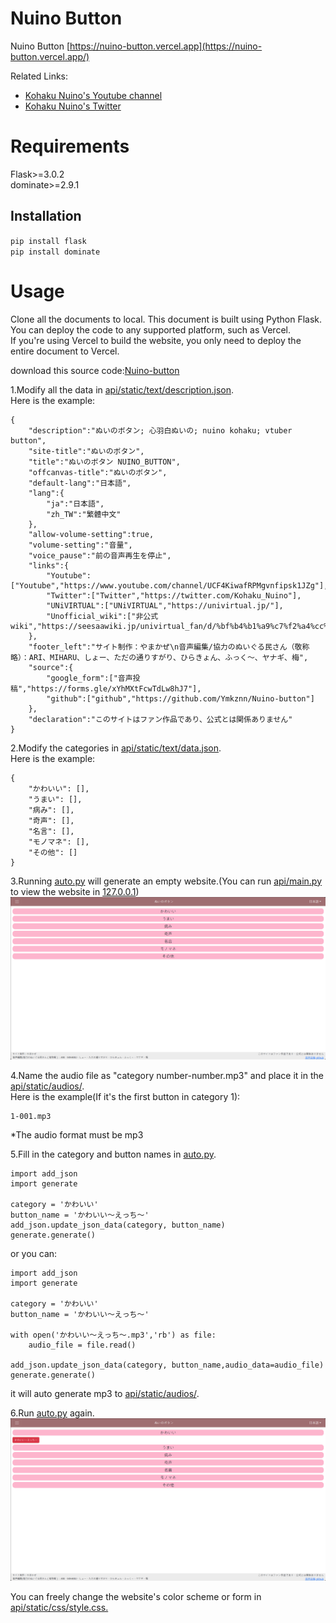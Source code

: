 # Nuino Button

Nuino Button [https://nuino-button.vercel.app](https://nuino-button.vercel.app/)

Related Links:
* [Kohaku Nuino's Youtube channel](https://www.youtube.com/channel/UCF4KiwafRPMgvnfipsk1JZg)
* [Kohaku Nuino's Twitter](https://twitter.com/Kohaku_Nuino)

# Requirements
Flask>=3.0.2  
dominate>=2.9.1

## Installation

`pip install flask`  
`pip install dominate`

# Usage
Clone all the documents to local.
This document is built using Python Flask. You can deploy the code to any supported platform, such as Vercel.  
If you're using Vercel to build the website, you only need to deploy the entire document to Vercel.

download this source code:[Nuino-button](https://github.com/Ymkznn/Nuino-button/archive/refs/heads/main.zip)  

1.Modify all the data in [api/static/text/description.json](https://github.com/Ymkznn/Nuino-button/blob/main/api/static/text/description.json).  
Here is the example:  
```
{
    "description":"ぬいのボタン; 心羽白ぬいの; nuino kohaku; vtuber button",
    "site-title":"ぬいのボタン",
    "title":"ぬいのボタン NUINO_BUTTON",
    "offcanvas-title":"ぬいのボタン",
    "default-lang":"日本語",
    "lang":{
        "ja":"日本語",
        "zh_TW":"繁體中文"
    },
    "allow-volume-setting":true,
    "volume-setting":"音量",
    "voice_pause":"前の音声再生を停止",
    "links":{
        "Youtube":["Youtube","https://www.youtube.com/channel/UCF4KiwafRPMgvnfipsk1JZg"],
        "Twitter":["Twitter","https://twitter.com/Kohaku_Nuino"],
        "UNiVIRTUAL":["UNiVIRTUAL","https://univirtual.jp/"],
        "Unofficial_wiki":["非公式wiki","https://seesaawiki.jp/univirtual_fan/d/%bf%b4%b1%a9%c7%f2%a4%cc%a4%a4%a4%ce"]
    },
    "footer_left":"サイト制作：やまかぜ\n音声編集/協力のぬいぐる民さん（敬称略）：ARI、MIHARU、しょー、ただの通りすがり、ひらきょん、ふっく～、ヤナギ、梅",
    "source":{
        "google_form":["音声投稿","https://forms.gle/xYhMXtFcwTdLw8hJ7"],
        "github":["github","https://github.com/Ymkznn/Nuino-button"]
    },
    "declaration":"このサイトはファン作品であり、公式とは関係ありません"
}
```  

2.Modify the categories in [api/static/text/data.json](https://github.com/Ymkznn/Nuino-button/blob/main/api/static/text/data.json).  
Here is the example:  
```
{
    "かわいい": [],
    "うまい": [],
    "病み": [],
    "奇声": [],
    "名言": [],
    "モノマネ": [],
    "その他": []
}
```

3.Running [auto.py](https://github.com/Ymkznn/Nuino-button/blob/main/auto.py) will generate an empty website.(You can run [api/main.py](https://github.com/Ymkznn/Nuino-button/blob/main/api/main.py) to view the website in [127.0.0.1](http://127.0.0.1:5000/))  
![image](https://github.com/Ymkznn/Nuino-button/blob/main/readme_photo/step3.png)

4.Name the audio file as "category number-number.mp3" and place it in the [api/static/audios/](https://github.com/Ymkznn/Nuino-button/tree/main/api/static/audios).  
Here is the example(If it's the first button in category 1):  
```
1-001.mp3
```
*The audio format must be mp3

5.Fill in the category and button names in [auto.py](https://github.com/Ymkznn/Nuino-button/blob/main/auto.py).  
```
import add_json
import generate

category = 'かわいい'
button_name = 'かわいい～えっち～'
add_json.update_json_data(category, button_name)
generate.generate()
```  
or you can:  
```
import add_json
import generate

category = 'かわいい'
button_name = 'かわいい～えっち～'

with open('かわいい～えっち～.mp3','rb') as file:
    audio_file = file.read()

add_json.update_json_data(category, button_name,audio_data=audio_file)
generate.generate()
```  
it will auto generate mp3 to [api/static/audios/](https://github.com/Ymkznn/Nuino-button/tree/main/api/static/audios).  

6.Run [auto.py](https://github.com/Ymkznn/Nuino-button/blob/main/auto.py) again.  
![image](https://github.com/Ymkznn/Nuino-button/blob/main/readme_photo/step6.png)

You can freely change the website's color scheme or form in [api/static/css/style.css.](https://github.com/Ymkznn/Nuino-button/blob/main/api/static/css/style.css)
